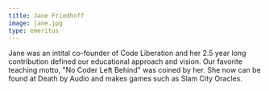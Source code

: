 ```yaml
---
title: Jane Friedhoff
image: jane.jpg
type: emeritus
---
```


Jane was an intital co-founder of Code Liberation and her 2.5 year long contribution defined our educational approach and vision. Our favorite teaching motto, "No Coder Left Behind" was coined by her. She now can be found at Death by Audio and makes games such as Slam City Oracles.

